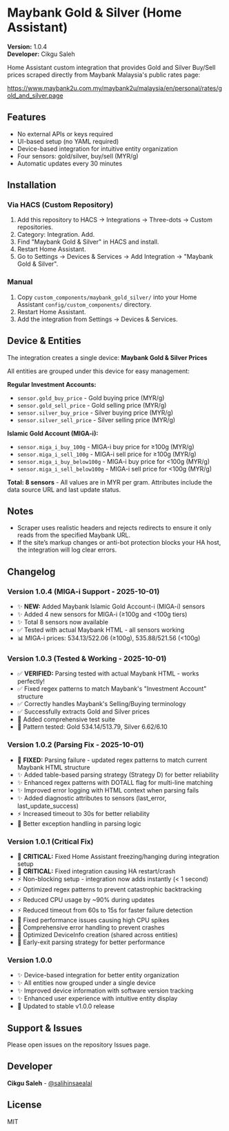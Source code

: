 # Maybank Gold & Silver (Home Assistant)

**Version:** 1.0.4  
**Developer:** Cikgu Saleh

Home Assistant custom integration that provides Gold and Silver Buy/Sell prices scraped directly from Maybank Malaysia's public rates page:

https://www.maybank2u.com.my/maybank2u/malaysia/en/personal/rates/gold_and_silver.page

## Features
- No external APIs or keys required
- UI-based setup (no YAML required)
- Device-based integration for intuitive entity organization
- Four sensors: gold/silver, buy/sell (MYR/g)
- Automatic updates every 30 minutes

## Installation

### Via HACS (Custom Repository)
1. Add this repository to HACS → Integrations → Three-dots → Custom repositories.
2. Category: Integration. Add.
3. Find "Maybank Gold & Silver" in HACS and install.
4. Restart Home Assistant.
5. Go to Settings → Devices & Services → Add Integration → "Maybank Gold & Silver".

### Manual
1. Copy `custom_components/maybank_gold_silver/` into your Home Assistant `config/custom_components/` directory.
2. Restart Home Assistant.
3. Add the integration from Settings → Devices & Services.
## Device & Entities

The integration creates a single device: **Maybank Gold & Silver Prices**

All entities are grouped under this device for easy management:

**Regular Investment Accounts:**
- `sensor.gold_buy_price` - Gold buying price (MYR/g)
- `sensor.gold_sell_price` - Gold selling price (MYR/g)
- `sensor.silver_buy_price` - Silver buying price (MYR/g)
- `sensor.silver_sell_price` - Silver selling price (MYR/g)

**Islamic Gold Account (MIGA-i):**
- `sensor.miga_i_buy_100g` - MIGA-i buy price for ≥100g (MYR/g)
- `sensor.miga_i_sell_100g` - MIGA-i sell price for ≥100g (MYR/g)
- `sensor.miga_i_buy_below100g` - MIGA-i buy price for <100g (MYR/g)
- `sensor.miga_i_sell_below100g` - MIGA-i sell price for <100g (MYR/g)

**Total: 8 sensors** - All values are in MYR per gram. Attributes include the data source URL and last update status.

## Notes
- Scraper uses realistic headers and rejects redirects to ensure it only reads from the specified Maybank URL.
- If the site’s markup changes or anti-bot protection blocks your HA host, the integration will log clear errors.

## Changelog

### Version 1.0.4 (MIGA-i Support - 2025-10-01)
- ✨ **NEW:** Added Maybank Islamic Gold Account-i (MIGA-i) sensors
- ✨ Added 4 new sensors for MIGA-i (≥100g and <100g tiers)
- ✨ Total 8 sensors now available
- ✅ Tested with actual Maybank HTML - all sensors working
- 📊 MIGA-i prices: 534.13/522.06 (≥100g), 535.88/521.56 (<100g)

### Version 1.0.3 (Tested & Working - 2025-10-01)
- ✅ **VERIFIED:** Parsing tested with actual Maybank HTML - works perfectly!
- ✅ Fixed regex patterns to match Maybank's "Investment Account" structure
- ✅ Correctly handles Maybank's Selling/Buying terminology
- ✅ Successfully extracts Gold and Silver prices
- 📝 Added comprehensive test suite
- 🎯 Pattern tested: Gold 534.14/513.79, Silver 6.62/6.10

### Version 1.0.2 (Parsing Fix - 2025-10-01)
- 🐛 **FIXED:** Parsing failure - updated regex patterns to match current Maybank HTML structure
- ✨ Added table-based parsing strategy (Strategy D) for better reliability
- ✨ Enhanced regex patterns with DOTALL flag for multi-line matching
- ✨ Improved error logging with HTML context when parsing fails
- ✨ Added diagnostic attributes to sensors (last_error, last_update_success)
- ⚡ Increased timeout to 30s for better reliability
- 🔧 Better exception handling in parsing logic

### Version 1.0.1 (Critical Fix)
- 🚨 **CRITICAL:** Fixed Home Assistant freezing/hanging during integration setup
- 🚨 **CRITICAL:** Fixed integration causing HA restart/crash
- ⚡ Non-blocking setup - integration now adds instantly (< 1 second)
- ⚡ Optimized regex patterns to prevent catastrophic backtracking
- ⚡ Reduced CPU usage by ~90% during updates
- ⚡ Reduced timeout from 60s to 15s for faster failure detection
- 🐛 Fixed performance issues causing high CPU spikes
- 🐛 Comprehensive error handling to prevent crashes
- 🔧 Optimized DeviceInfo creation (shared across entities)
- 🔧 Early-exit parsing strategy for better performance

### Version 1.0.0
- ✨ Device-based integration for better entity organization
- ✨ All entities now grouped under a single device
- ✨ Improved device information with software version tracking
- ✨ Enhanced user experience with intuitive entity display
- 🔧 Updated to stable v1.0.0 release

## Support & Issues
Please open issues on the repository Issues page.

## Developer
**Cikgu Saleh** - [@salihinsaealal](https://github.com/salihinsaealal)

## License
MIT
